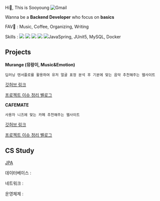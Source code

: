 Hi👋, This is Sooyoung  ![Gmail](https://img.shields.io/badge/Gmail-D14836?logo=gmail&logoColor=white)


Wanna be a **Backend Developer** who focus on **basics** 


FAV💜 : Music, Coffee, Organizing, Writing

Skills : <img src="https://img.shields.io/badge/HTML5-E34F26?style=flat-square&logo=HTML5&logoColor=white"/></a> <img src="https://img.shields.io/badge/CSS3-1572B6?style=flat-square&logo=CSS3&logoColor=white"/></a> <img src="https://img.shields.io/badge/JavaScript-F7DF1E?style=flat-square&logo=JavaScript&logoColor=white"/></a> <img src="https://img.shields.io/badge/MySQL-4479A1?style=flat-square&logo=MySQL&logoColor=white"/></a>  <img src="https://img.shields.io/badge/Amazon AWS-232F3E?style=flat-square&logo=Amazon%20AWS&logoColor=white"/></a>JavaSpring, JUnit5, MySQL, Docker

## Projects


**Murange (뮤랑이, Music&Emotion)**

    딥러닝 텐서플로를 활용하여 유저 얼굴 표정 분석 후 기분에 맞는 음악 추천해주는 웹사이트
    
[깃허브 링크](https://github.com/sungeun101/cafemate)

[프로젝트 이슈 정리 벨로그](https://velog.io/@sooyoungh/series/Project-%EB%AE%A4%EB%9E%91%EC%9D%B4Mu-rang-E)



**CAFEMATE**

    사용자 니즈에 맞는 카페 추천해주는 웹사이트
    
 [깃허브 링크](https://github.com/2022-project/backend)

[프로젝트 이슈 정리 벨로그](https://velog.io/@sooyoungh/series/%ED%94%84%EB%A1%9C%EC%A0%9D%ED%8A%B8%EC%B9%B4%ED%8E%98%EB%A9%94%EC%9D%B4%ED%8A%B8)

## CS Study

[JPA](https://velog.io/@sooyoungh/series/JPA%EB%A5%BC-%EB%B0%B0%EC%9B%8C%EB%B3%B4%EC%9E%90)

데이터베이스 : 

네트워크 :

운영체제 : 

<!--
**sooyoungh/sooyoungh** is a ✨ _special_ ✨ repository because its `README.md` (this file) appears on your GitHub profile.

Here are some ideas to get you started:

- 🔭 I’m currently working on ...
- 🌱 I’m currently learning ...
- 👯 I’m looking to collaborate on ...
- 🤔 I’m looking for help with ...
- 💬 Ask me about ...
- 📫 How to reach me: ...
- 😄 Pronouns: ...
- ⚡ Fun fact: ...
-->
